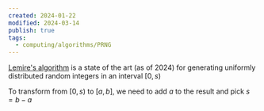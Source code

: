 ```yaml
---
created: 2024-01-22
modified: 2024-03-14
publish: true
tags:
  - computing/algorithms/PRNG
---
```

[Lemire's algorithm](https://arxiv.org/abs/1805.10941) is a state of the art (as of 2024) for generating uniformly distributed random integers in an interval $[0, s)$

To transform from $[0, s)$ to $[a, b]$, we need to add $a$ to the result and pick $s = b-a$